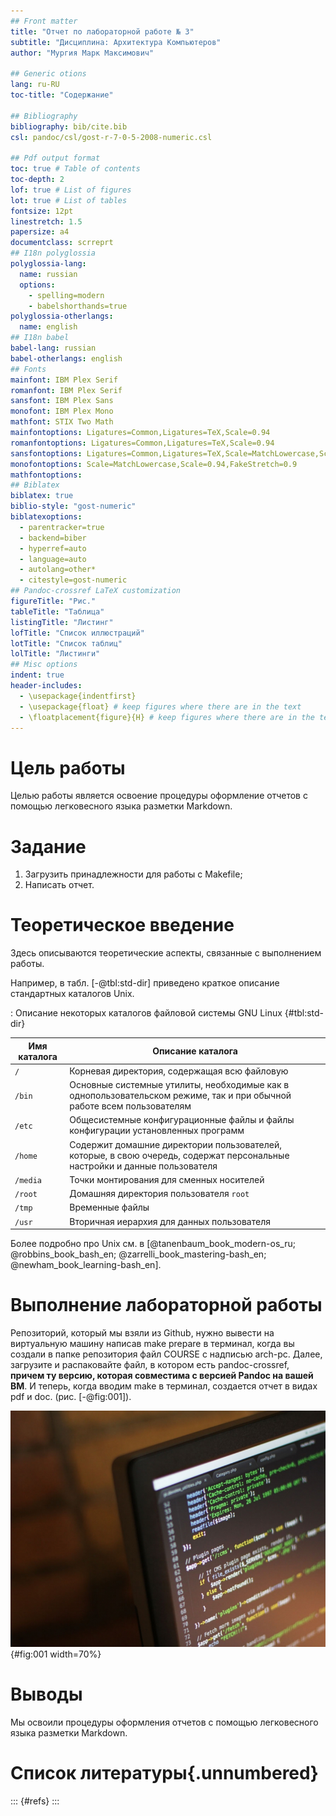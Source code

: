 ```yaml
---
## Front matter
title: "Отчет по лабораторной работе № 3"
subtitle: "Дисциплина: Архитектура Компьютеров"
author: "Мургия Марк Максимович"

## Generic otions
lang: ru-RU
toc-title: "Содержание"

## Bibliography
bibliography: bib/cite.bib
csl: pandoc/csl/gost-r-7-0-5-2008-numeric.csl

## Pdf output format
toc: true # Table of contents
toc-depth: 2
lof: true # List of figures
lot: true # List of tables
fontsize: 12pt
linestretch: 1.5
papersize: a4
documentclass: scrreprt
## I18n polyglossia
polyglossia-lang:
  name: russian
  options:
	- spelling=modern
	- babelshorthands=true
polyglossia-otherlangs:
  name: english
## I18n babel
babel-lang: russian
babel-otherlangs: english
## Fonts
mainfont: IBM Plex Serif
romanfont: IBM Plex Serif
sansfont: IBM Plex Sans
monofont: IBM Plex Mono
mathfont: STIX Two Math
mainfontoptions: Ligatures=Common,Ligatures=TeX,Scale=0.94
romanfontoptions: Ligatures=Common,Ligatures=TeX,Scale=0.94
sansfontoptions: Ligatures=Common,Ligatures=TeX,Scale=MatchLowercase,Scale=0.94
monofontoptions: Scale=MatchLowercase,Scale=0.94,FakeStretch=0.9
mathfontoptions:
## Biblatex
biblatex: true
biblio-style: "gost-numeric"
biblatexoptions:
  - parentracker=true
  - backend=biber
  - hyperref=auto
  - language=auto
  - autolang=other*
  - citestyle=gost-numeric
## Pandoc-crossref LaTeX customization
figureTitle: "Рис."
tableTitle: "Таблица"
listingTitle: "Листинг"
lofTitle: "Список иллюстраций"
lotTitle: "Список таблиц"
lolTitle: "Листинги"
## Misc options
indent: true
header-includes:
  - \usepackage{indentfirst}
  - \usepackage{float} # keep figures where there are in the text
  - \floatplacement{figure}{H} # keep figures where there are in the text
---
```


# Цель работы

Целью работы является освоение процедуры оформление отчетов с помощью легковесного языка разметки Markdown.

# Задание

1. Загрузить принадлежности для работы с Makefile;
2. Написать отчет.

# Теоретическое введение

Здесь описываются теоретические аспекты, связанные с выполнением работы.

Например, в табл. [-@tbl:std-dir] приведено краткое описание стандартных каталогов Unix.

: Описание некоторых каталогов файловой системы GNU Linux {#tbl:std-dir}

| Имя каталога | Описание каталога                                                                                                          |
|--------------|----------------------------------------------------------------------------------------------------------------------------|
| `/`          | Корневая директория, содержащая всю файловую                                                                               |
| `/bin `      | Основные системные утилиты, необходимые как в однопользовательском режиме, так и при обычной работе всем пользователям     |
| `/etc`       | Общесистемные конфигурационные файлы и файлы конфигурации установленных программ                                           |
| `/home`      | Содержит домашние директории пользователей, которые, в свою очередь, содержат персональные настройки и данные пользователя |
| `/media`     | Точки монтирования для сменных носителей                                                                                   |
| `/root`      | Домашняя директория пользователя  `root`                                                                                   |
| `/tmp`       | Временные файлы                                                                                                            |
| `/usr`       | Вторичная иерархия для данных пользователя                                                                                 |

Более подробно про Unix см. в [@tanenbaum_book_modern-os_ru; @robbins_book_bash_en; @zarrelli_book_mastering-bash_en; @newham_book_learning-bash_en].

# Выполнение лабораторной работы

Репозиторий, который мы взяли из Github, нужно вывести на виртуальную машину написав make prepare 
в терминал, когда вы создали в папке репозитория файл COURSE с надписью arch-pc. Далее, загрузите 
и распаковайте файл, в котором есть pandoc-crossref, **причем ту версию, которая совместима с 
версией Pandoc на вашей ВМ**. И теперь, когда вводим make в терминал, создается отчет в видах 
pdf и doc. (рис. [-@fig:001]).

![Название рисунка](image/placeimg_800_600_tech.jpg){#fig:001 width=70%}

# Выводы

Мы освоили процедуры оформления отчетов с помощью легковесного языка разметки Markdown.

# Список литературы{.unnumbered}

::: {#refs}
:::
